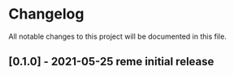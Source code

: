 # Changelog
All notable changes to this project will be documented in this file.

## [0.1.0] - 2021-05-25 reme initial release
